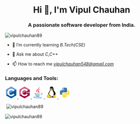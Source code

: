 <h1 align="center">Hi 👋, I'm Vipul Chauhan</h1>
<h3 align="center">A passionate software developer from India.</h3>

<p align="left"> <img src="https://komarev.com/ghpvc/?username=vipulchauhan89&label=Profile%20views&color=0e75b6&style=flat" alt="vipulchauhan89" /> </p>

- 🌱 I’m currently learning *B.Tech(CSE)*

- 💬 Ask me about *C,C++*

- 📫 How to reach me *vipulchauhan548@gmail.com*


<h3 align="left">Languages and Tools:</h3>
<p align="left"> <a href="https://www.cprogramming.com/" target="_blank" rel="noreferrer"> <img src="https://raw.githubusercontent.com/devicons/devicon/master/icons/c/c-original.svg" alt="c" width="40" height="40"/> </a> <a href="https://www.w3schools.com/cpp/" target="_blank" rel="noreferrer"> <img src="https://raw.githubusercontent.com/devicons/devicon/master/icons/cplusplus/cplusplus-original.svg" alt="cplusplus" width="40" height="40"/> </a> <a href="https://www.java.com" target="_blank" rel="noreferrer"> <img src="https://raw.githubusercontent.com/devicons/devicon/master/icons/java/java-original.svg" alt="java" width="40" height="40"/> </a> <a href="https://www.linux.org/" target="_blank" rel="noreferrer"> <img src="https://raw.githubusercontent.com/devicons/devicon/master/icons/linux/linux-original.svg" alt="linux" width="40" height="40"/> </a> <a href="https://www.python.org" target="_blank" rel="noreferrer"> <img src="https://raw.githubusercontent.com/devicons/devicon/master/icons/python/python-original.svg" alt="python" width="40" height="40"/> </a> </p>


<p>&nbsp;<img align="center" src="https://github-readme-stats.vercel.app/api?username=vipulchauhan89&show_icons=true&locale=en" alt="vipulchauhan89" /></p>

<p><img align="center" src="https://github-readme-streak-stats.herokuapp.com/?user=vipulchauhan89&" alt="vipulchauhan89" /></p>
